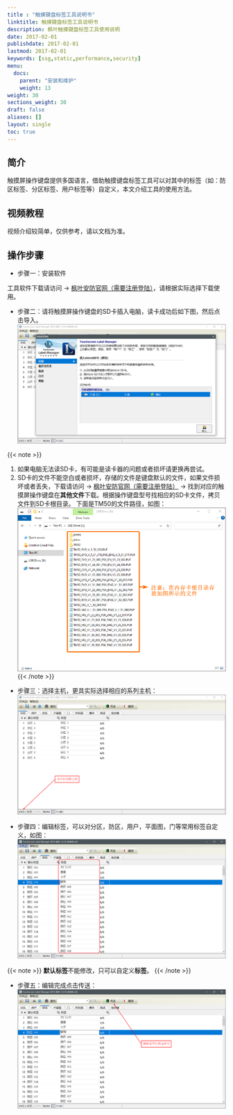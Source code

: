 ```yaml
---
title : "触摸键盘标签工具说明书"
linktitle: 触摸键盘标签工具说明书
description: 枫叶触摸键盘标签工具使用说明
date: 2017-02-01
publishdate: 2017-02-01
lastmod: 2017-02-01
keywords: [ssg,static,performance,security]
menu:
  docs:
    parent: "安装和维护"
    weight: 13
weight: 30
sections_weight: 30
draft: false
aliases: []
layout: single
toc: true
---
```


## 简介

触摸屏操作键盘提供多国语言，借助触摸键盘标签工具可以对其中的标签（如：防区标签、分区标签、用户标签等）自定义，本文介绍工具的使用方法。

## 视频教程

视频介绍较简单，仅供参考，请以文档为准。

<!-- {{% video "../../video/label-tool.mp4" %}} -->

## 操作步骤

- 步骤一：安装软件

工具软件下载请访问 → [枫叶安防官网（需要注册登陆）](https://senboll.com/zh-hans/product-list/9)，请根据实际选择下载使用。

- 步骤二：请将触摸屏操作键盘的SD卡插入电脑，读卡成功后如下图，然后点击导入。
![启动软件](images/start.png)

{{< note >}}
1. 如果电脑无法读SD卡，有可能是读卡器的问题或者损坏请更换再尝试。
2. SD卡的文件不能空白或者损坏，存储的文件是键盘默认的文件，如果文件损坏或者丢失，下载请访问 → [枫叶安防官网（需要注册登陆）](https://senboll.com/zh-hans/product-list/7) → 找到对应的触摸屏操作键盘在**其他文件**下载。根据操作键盘型号找相应的SD卡文件，拷贝文件到SD卡根目录。
下面是TM50的文件路径，如图：
![SD卡初始化文件](images/tm50-sd-file.png)
{{< /note >}}

- 步骤三：选择主机，更具实际选择相应的系列主机：
![启动软件](images/panel-type.png)

- 步骤四：编辑标签，可以对分区，防区，用户，平面图，门等常用标签自定义，如图：
![启动软件](images/edit.png)

{{< note >}}
**默认标签**不能修改，只可以自定义**标签**。
{{< /note >}}

- 步骤五：编辑完成点击传送：
![启动软件](images/send.png)